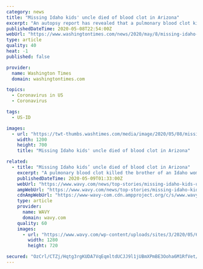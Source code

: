 ```yaml
---
category: news
title: "Missing Idaho kids' uncle died of blood clot in Arizona"
excerpt: "An autopsy report has revealed that a pulmonary blood clot killed the brother of a woman being detained over the disappearance of her children."
publishedDateTime: 2020-05-08T22:54:00Z
webUrl: "https://www.washingtontimes.com/news/2020/may/8/missing-idaho-kids-uncle-died-of-blood-cot-in-ariz/"
type: article
quality: 40
heat: -1
published: false

provider:
  name: Washington Times
  domain: washingtontimes.com

topics:
  - Coronavirus in US
  - Coronavirus

tags:
  - US-ID

images:
  - url: "https://twt-thumbs.washtimes.com/media/image/2020/05/08/missing_children_uncles_autopsy_09508_c0-110-2640-1650_s1200x700.jpg?cf9444220380d200566b3a808a2300e248a48d4c"
    width: 1200
    height: 700
    title: "Missing Idaho kids' uncle died of blood clot in Arizona"

related:
  - title: "Missing Idaho kids’ uncle died of blood clot in Arizona"
    excerpt: "A pulmonary blood clot killed the brother of an Idaho woman who’s facing charges in the disappearance of her children — a case that attracted worldwide attention with revelations of"
    publishedDateTime: 2020-05-09T01:33:00Z
    webUrl: "https://www.wavy.com/news/top-stories/missing-idaho-kids-uncle-died-of-blood-clot-in-arizona/"
    ampWebUrl: "https://www.wavy.com/news/top-stories/missing-idaho-kids-uncle-died-of-blood-clot-in-arizona/amp/"
    cdnAmpWebUrl: "https://www-wavy-com.cdn.ampproject.org/c/s/www.wavy.com/news/top-stories/missing-idaho-kids-uncle-died-of-blood-clot-in-arizona/amp/"
    type: article
    provider:
      name: WAVY
      domain: wavy.com
    quality: 60
    images:
      - url: "https://www.wavy.com/wp-content/uploads/sites/3/2020/05/6a2f25e10feb4c69b0272ae7bb2823ba.jpg?w=1280&h=720&crop=1"
        width: 1280
        height: 720

secured: "OzCrl/CTZj/Hqtg3rgKUDA7VqEqmltdUCJJ9l1jUBmXPmBE3Ooha6M1RfVet/Q8kTrKo5+EmZakUBN23xdi97eSAVJlASK/Hrt2cvd1qQTmy0VCFP7Q3d96a8l15d1wu8+Fn5mXT6IHuDFCH+/KAaRrrIIv/tDoQR9z8FhwznwKiWvbM8Ua77mE7P9k3xJfV1avQsjwxhzddZ4lsKRV8htppLchzhVk5+EdQ+eYfOgk53Np30E35HQfjoFXRz7QJC7+x4tm0lwi+TDHufmUmGwcMmzGARnYQDKR4jhY2AAIeQumu3+dYYelrSOGU6QIi;CJ+YnCRfKjOZTV0P24rQfg=="
---
```


